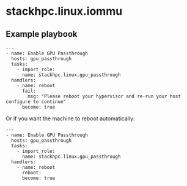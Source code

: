 # stackhpc.linux.iommu

## Example playbook

```
---
- name: Enable GPU Passthrough
  hosts: gpu_passthrough
  tasks:
    - import_role:
      name: stackhpc.linux.gpu_passthrough
  handlers:
    - name: reboot
      fail:
        msg: "Please reboot your hypervisor and re-run your host configure to continue"
      become: true

```

Or if you want the machine to reboot automatically:

```
---
- name: Enable GPU Passthrough
  hosts: gpu_passthrough
  tasks:
    - import_role:
      name: stackhpc.linux.gpu_passthrough
  handlers:
    - name: reboot
      reboot:
      become: true

```
